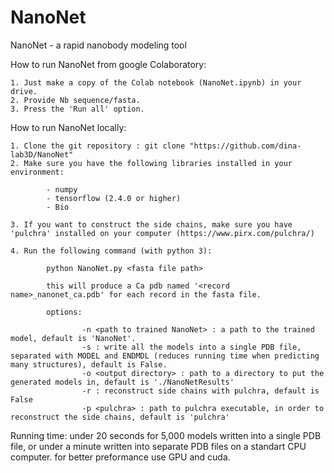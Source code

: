 # NanoNet

NanoNet - a rapid nanobody modeling tool


How to run NanoNet from google Colaboratory:

    1. Just make a copy of the Colab notebook (NanoNet.ipynb) in your drive.
    2. Provide Nb sequence/fasta.
    3. Press the 'Run all' option.


How to run NanoNet locally:

    1. Clone the git repository : git clone "https://github.com/dina-lab3D/NanoNet"
    2. Make sure you have the following libraries installed in your environment:

            - numpy
            - tensorflow (2.4.0 or higher)
            - Bio

    3. If you want to construct the side chains, make sure you have 'pulchra' installed on your computer (https://www.pirx.com/pulchra/)

    4. Run the following command (with python 3):

            python NanoNet.py <fasta file path>

            this will produce a Ca pdb named '<record name>_nanonet_ca.pdb' for each record in the fasta file.

            options:

                    -n <path to trained NanoNet> : a path to the trained model, default is 'NanoNet'.
                    -s : write all the models into a single PDB file, separated with MODEL and ENDMDL (reduces running time when predicting many structures), default is False.
                    -o <output directory> : path to a directory to put the generated models in, default is './NanoNetResults'
                    -r : reconstruct side chains with pulchra, default is False
                    -p <pulchra> : path to pulchra executable, in order to reconstruct the side chains, default is 'pulchra'


Running time: under 20 seconds for 5,000 models written into a single PDB file, or under a minute written into separate PDB files on a standart CPU computer. for better preformance use GPU and cuda.
